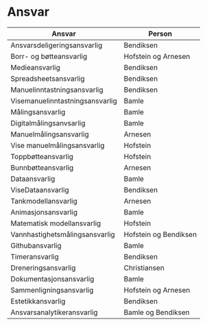 # Ansvar

Ansvar | Person
---|---
Ansvarsdeligeringsansvarlig | Bendiksen
Borr- og bøtteansvarlig | Hofstein og Arnesen
Medieansvarlig | Bendiksen
Spreadsheetsansvarlig | Bendiksen
Manuelinntastningsansvarlig | Bendiksen
Visemanuelinntastningsansvarlig | Bamle
Målingsansvarlig | Bamle
Digitalmålingsanvsarlig | Bamle
Manuelmålingsansvarlig | Arnesen
Vise manuelmålingsansvarlig | Hofstein
Toppbøtteansvarlig | Hofstein
Bunnbøtteansvarlig | Arnesen
Dataansvarlig | Bamle
ViseDataansvarlig | Bendiksen
Tankmodellansvarlig | Arnesen
Animasjonsansvarlig | Bamle
Matematisk modellansvarlig | Hofstein
Vannhastighetsmålingsansvarlig | Hofstein og Bendiksen
Githubansvarlig | Bamle
Timeransvarlig | Bendiksen
Dreneringsansvarlig |  Christiansen
Dokumentasjonsansvarlig | Bamle
Sammenligningsansvarlig  | Hofstein og Arnesen
Estetikkansvarlig | Bendiksen
Ansvarsanalytikeransvarlig | Bamle og Bendiksen
